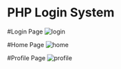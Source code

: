 # PHP Login System
#Login Page
![login](https://user-images.githubusercontent.com/11474426/78792442-517a7500-79db-11ea-80b8-9004d68db496.PNG)

#Home Page
![home](https://user-images.githubusercontent.com/11474426/78792478-5b9c7380-79db-11ea-86cf-bc2dfdb1f905.PNG)

#Profile Page
![profile](https://user-images.githubusercontent.com/11474426/78792508-648d4500-79db-11ea-836c-9a2cbc4094bb.PNG)
